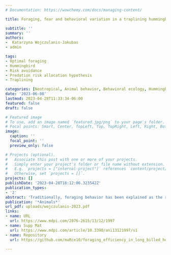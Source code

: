 ```yaml
---
# Documentation: https://wowchemy.com/docs/managing-content/

title: Foraging, fear and behavioral variation in a traplining hummingbird 

subtitle: ''
summary: ''
authors:
-  Katarzyna Wojczulanis-Jakubas
- admin

tags:
- Optimal foraging
- Hummingbird
- Risk avoidance
- Predation risk allocation hypothesis
- Traplining

categories: [Neotropical, Animal behavior, Behavioral ecology, Hummingbirds]
date: '2023-06-08'
lastmod: 2023-04-28T11:33:34-06:00
featured: false
draft: false

# Featured image
# To use, add an image named `featured.jpg/png` to your page's folder.
# Focal points: Smart, Center, TopLeft, Top, TopRight, Left, Right, BottomLeft, Bottom, BottomRight.
image:
  caption: ''
  focal_point: ''
  preview_only: false

# Projects (optional).
#   Associate this post with one or more of your projects.
#   Simply enter your project's folder or file name without extension.
#   E.g. `projects = ["internal-project"]` references `content/project/deep-learning/index.md`.
#   Otherwise, set `projects = []`.
projects: []
publishDate: '2023-04-28T18:12:06.323542Z'
publication_types:
- '2'
abstract: 'Traditionally, foraging behavior has been explained as the response to a trade-off between energetic gain from feeding resources and potential costs from concomitant risks. However, an increasing number of studies has shown that this view fails to explain an important fraction of the variation in foraging across a variety of taxa. One potential mechanism that may account for this variation is that various behavioral traits associated with foraging may have different fitness consequences, which may depend on the environmental context. Here, we explored this mechanism by evaluating the foraging efficiency of long-billed hermit hummingbirds (Phaethornis longirostris) with regard to three behavioral traits: (a) exploration (number of feeders used during the foraging visit), (b) risk avoidance (latency to start feeding) and (c) arousal (amount of movements during the foraging visit) in conditions at two different levels of perceived risk (low&mdash;control and high&mdash;experimental, with a threatening bullet ant model). Foraging efficiency decreased in response to threatening conditions. However, behavioral traits explained additional variation in foraging efficiency in a condition-dependent manner. More exploration was associated with a higher foraging efficiency under control conditions, but this was reversed when exposed to a threat. Regardless of the conditions, arousal was positively associated with foraging efficiency, while risk avoidance was negatively related. Importantly, exploratory behavior and risk avoidance were quite repeatable behaviors, suggesting that they may be related to the intrinsic traits of individuals. Our findings highlight the importance of taking into account additional behavioral dimensions to better understand the foraging strategies of individuals.'
publication: '*Animals*'
url_pdf: uploads/wojczulanis-2023.pdf
links:
- name: URL
  url: https://www.mdpi.com/2076-2615/13/12/1997
- name: Supp Mat
  url: https://www.mdpi.com/article/10.3390/ani13121997/s1
- name: Repository
  url: https://github.com/maRce10/foraging_efficiency_in_long_billed_hermit_hummingbirds
  
---
```

